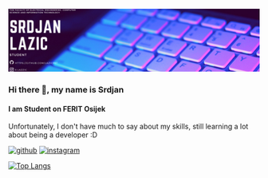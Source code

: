 ![](https://github.com/Lazic997/Lazic997/blob/main/Lazic997.png)

### Hi there 👋, my name is Srdjan
#### I am Student on FERIT Osijek
Unfortunately, I don't have much to say about my skills, still learning a lot about being a developer :D



[<img src='https://cdn.jsdelivr.net/npm/simple-icons@3.0.1/icons/github.svg' alt='github' height='40'>](https://github.com/Lazic997)  [<img src='https://cdn.jsdelivr.net/npm/simple-icons@3.0.1/icons/instagram.svg' alt='instagram' height='40'>](https://www.instagram.com/s.lazzic/)  

[![Top Langs](https://github-readme-stats.vercel.app/api/top-langs/?username=Lazic997)](https://github.com/anuraghazra/github-readme-stats)


